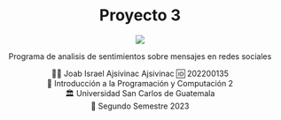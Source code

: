 <h1 align="center">Proyecto 3</h1>
<p align="center">
    <a href="#"><img src="https://i.imgur.com/pAl0s62.png"></a>
</p>
<p align="center">Programa de analisis de sentimientos sobre mensajes en redes sociales</p>

<div align="center">
🙍‍♂️ Joab Israel Ajsivinac Ajsivinac 🆔 202200135
</div>
<div align="center">
📕 Introducción a la Programación y Computación 2
</div>
<div align="center"> 🏛 Universidad San Carlos de Guatemala</div>
<div align="center"> 📆 Segundo Semestre 2023</div>

<br>